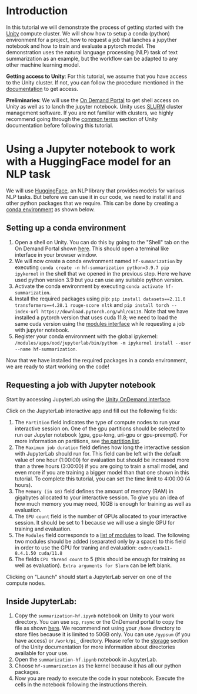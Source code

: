# Introduction

In this tutorial we will demonstrate the process of getting started with the [Unity](https://unity.rc.umass.edu/) compute cluster.
We will show how to setup a conda (python) environment for a project, how to request a job that lanches a jupyther notebook and how to train and evaluate a pytorch model.
The demonstration uses the natural language processing (NLP) task of text summarization as an example, but the workflow can be adapted to any other machine learning model.

**Getting access to Unity**: For this tutorial, we assume that you have access to the Unity cluster. If not, you can follow the procedure mentioned in the [documentation](https://docs.unity.rc.umass.edu/#accessing-unity) to get access.

**Preliminaries**: We will use the [On Demand Portal](https://docs.unity.rc.umass.edu/connecting/ood.html) to get shell access on Unity as well as to lanch the jupyter notebook.
Unity uses [SLURM](https://slurm.schedmd.com/documentation.html) cluster management software. If you are not familiar with clusters, we highly recommend going through the [common terms](https://docs.unity.rc.umass.edu/jargon.html) section of Unity documentation before following this tutorial.

# Using a Jupyter notebook to work with a HuggingFace model for an NLP task

We will use [HuggingFace](https://huggingface.co/), an NLP library that provides models for various NLP tasks.
But before we can use it in our code, we need to install it and other python packages that we require.
This can be done by creating a [conda environment](https://docs.unity.rc.umass.edu/software/conda.html) as shown below. 

## Setting up a conda environment

1. Open a shell on Unity. You can do this by going to the "Shell" tab on the On Demand Portal shown [here](https://docs.unity.rc.umass.edu/connecting/ood.html). This should open a terminal like interface in your browser window.
2. We will now create a conda environment named `hf-summarization` by executing `conda create -n hf-summarization python=3.9.7 pip ipykernel` in the shell that we opened in the previous step. Here we have used python version 3.9 but you can use any suitable python version.
3. Activate the conda environment by executing `conda activate hf-summarization`.
4. Install the required packages using pip: `pip install datasets==2.11.0 transformers==4.28.1 rouge-score nltk` and `pip install torch --index-url https://download.pytorch.org/whl/cu118`. Note that we have installed a pytorch version that uses cuda 11.8; we need to load the same cuda version using the [modules interface](https://docs.unity.rc.umass.edu/software/module-intro.html) while requesting a job with jupyter notebook.
5. Register your conda environment with the global ipykernel: `/modules/apps/ood/jupyterlab/bin/python -m ipykernel install --user --name hf-summarization`.

Now that we have installed the required packages in a conda environment, we are ready to start working on the code!

## Requesting a job with Jupyter notebook

Start by accessing JupyterLab using the [Unity OnDemand interface](https://ood.unity.rc.umass.edu/pun/sys/dashboard/batch_connect/sys/jupyterlab/session_contexts/new).

Click on the JupyterLab interactive app and fill out the following fields:

1. The `Partition` field indicates the type of compute nodes to run your interactive session on. One of the gpu partitions should be selected to run our Jupyter notebook (gpu, gpu-long, uri-gpu or gpu-preempt). For more information on partitions, see [the partition list](https://docs.unity.rc.umass.edu/technical/partitionlist.html).
2. The `Maximum job duration` field defines how long the interactive session with JupyterLab should run for. This field can be left with the default value of one hour (1:00:00) for evaluation but should be increased more than a three hours (3:00:00) if you are going to train a small model, and even more if you are training a bigger model than that one shown in this tutorial. To complete this tutorial, you can set the time limit to 4:00:00 (4 hours).
3. The `Memory (in GB)` field defines the amount of memory (RAM) in gigabytes allocated to your interactive session. To give you an idea of how much memory you may need, 10GB is enough for training as well as evaluation. 
4. The `GPU count` field is the number of GPUs allocated to your interactive session. It should be set to 1 because we will use a single GPU for training and evaluation.
5. The `Modules` field corresponds to a [list of modules](https://docs.unity.rc.umass.edu/software/module-intro.html) to load. The following two modules should be added (separated only by a space) to this field in order to use the GPU for traning and evaluation: `cudnn/cuda11-8.4.1.50 cuda/11.8`
6. The fields `CPU thread count` to 5 (this should be enough for training as well as evaluation).  `Extra arguments for Slurm` can be left blank.

Clicking on "Launch" should start a JupyterLab server on one of the compute nodes.

## Inside JupyterLab:

1. Copy the `summarization-hf.ipynb` notebook on Unity to your work directory. You can use `scp`, `rsync` or the OnDemand portal to copy the file as shown [here](https://docs.unity.rc.umass.edu/managing-files/intro.html). We recommend not using your `/home` directory to store files because it is limited to 50GB only. You can use `/gypsum` (if you have access) or `/work/pi_` directory. Please refer to the [storage](https://docs.unity.rc.umass.edu/technical/storage.html) section of the Unity documentation for more information about directories available for your use.
2. Open the `summarization-hf.ipynb` notebook in JupyterLab.
3. Choose `hf-summarization` as the kernel because it has all our python packages.
4. Now you are ready to execute the code in your notebook. Execute the cells in the notebook following the instructions therein. 
